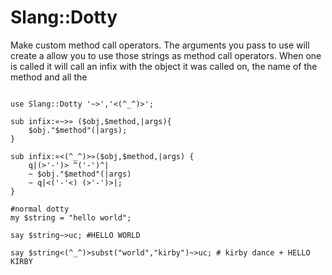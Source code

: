 # Slang::Dotty

Make custom method call operators. The arguments you pass to use will
create a allow you to use those strings as method call operators. When
one is called it will call an infix with the object it was called on,
the name of the method and all the

```perl6

use Slang::Dotty '~>','<(^_^)>';

sub infix:«~>» ($obj,$method,|args){
    $obj."$method"(|args);
}

sub infix:«<(^_^)>»($obj,$method,|args) {
    q|(>'-')> ^('-')^|
    ~ $obj."$method"(|args)
    ~ q|<('-'<) (>'-')>|;
}

#normal dotty
my $string = "hello world";

say $string~>uc; #HELLO WORLD

say $string<(^_^)>subst("world","kirby")~>uc; # kirby dance + HELLO KIRBY

```
